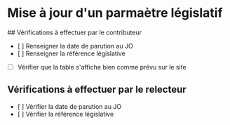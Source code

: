 # Mise à jour d'un parmaètre législatif

## Vérifications à effectuer par le contributeur

- [ ] Renseigner la date de parution au JO
- [ ] Renseigner la référence législative
- [ ] Vérifier que la table s'affiche bien comme prévu sur le site 

## Vérifications à effectuer par le relecteur

- [ ] Vérifier la date de parution au JO
- [ ] Vérifier la référence législative

